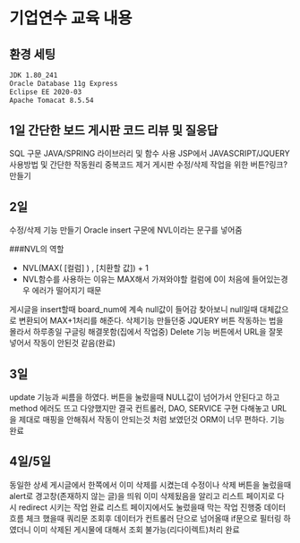 # 기업연수 교육 내용 

## 환경 세팅
```bash
JDK 1.80_241
Oracle Database 11g Express
Eclipse EE 2020-03
Apache Tomacat 8.5.54
```

## 1일 간단한 보드 게시판 코드 리뷰 및 질응답
SQL 구문
JAVA/SPRING 라이브러리 및 함수 사용
JSP에서 JAVASCRIPT/JQUERY 사용방법 및 간단한 작동원리
중복코드 제거
게시판 수정/삭제 작업을 위한 버튼?링크? 만들기

## 2일 
수정/삭제 기능 만들기
Oracle insert 구문에 NVL이라는 문구를 넣어줌

###NVL의 역할
 - NVL(MAX( [컬럼] ) , [치환할 값]) + 1
 - NVL함수를 사용하는 이유는 MAX해서 가져와야할 컬럼에 0이 처음에 들어있는경우 에러가 떨어지기 때문

게시글을 insert할때 board_num에 계속 null값이 들어감 찾아보니
null일때 대체값으로 변환되어 MAX+1처리를 해준다.
삭제기능 만들던중 JQUERY 버튼 작동하는 법을 몰라서 하루종일 구글링 해결못함(집에서 작업중)
Delete 기능 버튼에서 URL을 잘못 넣어서 작동이 안된것 같음(완료)

## 3일
update 기능과 씨름을 하였다.
버튼을 눌렀을때 NULL값이 넘어가서 안된다고 하고 method 에러도 뜨고 다양했지만 
결국 컨트롤러, DAO, SERVICE 구현 다해놓고 URL을 제대로 매핑을 안해줘서 작동이 안되는것 처럼 보였던것
ORM이 너무 편하다.
기능 완료

## 4일/5일
동일한 상세 게시글에서 한쪽에서 이미 삭제를 시켰는데 수정이나 삭제 버튼을 눌렀을때
alert로 경고창(존재하지 않는 글)을 띄워 이미 삭제됬음을 알리고 리스트 페이지로
다시 redirect 시키는 작업 완료
리스트 페이지에서도 눌렀을때 막는 작업 진행중
데이터 흐름 체크 했을때 쿼리문 조회후 데이터가 컨트롤러 단으로 넘어올때
if문으로 필터링 하였더니 이미 삭제된 게시물에 대해서 조회 불가능(리다이렉트)처리 완료

